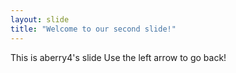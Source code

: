 ```yaml
---
layout: slide
title: "Welcome to our second slide!"
---
```

This is aberry4's slide
Use the left arrow to go back!